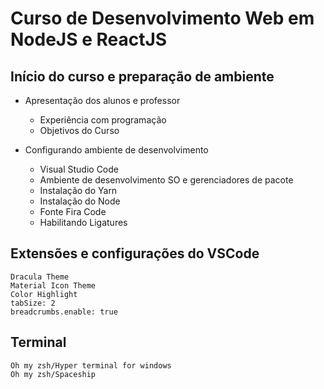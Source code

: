 # Curso de Desenvolvimento Web em NodeJS e ReactJS

## Início do curso e preparação de ambiente

- Apresentação dos alunos e professor

  - Experiência com programação
  - Objetivos do Curso

- Configurando ambiente de desenvolvimento
  - Visual Studio Code
  - Ambiente de desenvolvimento SO e gerenciadores de pacote
  - Instalação do Yarn
  - Instalação do Node
  - Fonte Fira Code
  - Habilitando Ligatures

## Extensões e configurações do VSCode

    Dracula Theme
    Material Icon Theme
    Color Highlight
    tabSize: 2
    breadcrumbs.enable: true

## Terminal

    Oh my zsh/Hyper terminal for windows
    Oh my zsh/Spaceship
